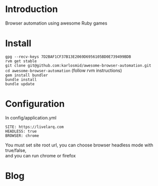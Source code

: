 # Introduction

Browser automation using awesome Ruby games

# Install

`gpg --recv-keys 7D2BAF1CF37B13E2069D6956105BD0E739499BDB`  
`rvm get stable`  
`git clone git@github.com:karlosmid/awesome-browser-automation.git`  
`cd awesome-browser-automation` (follow rvm instructions)  
`gem install bundler`  
`bundle install`  
`bundle update`  

# Configuration

In config/application.yml  
```
SITE: https://livelarq.com
HEADLESS: true
BROWSER: chrome
```

You must set site root url, you can choose browser headless mode with true/false,  
and you can run chrome or firefox  

# Blog

